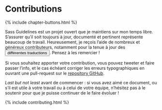 
# Contributions

{% include chapter-buttons.html %}

Sass Guidelines est un projet ouvert que je maintiens sur mon temps libre. S’assurer qu’il soit toujours à jour, documenté et pertinent représente beaucoup de travail. Heureusement, je reçois l’aide de nombreux et généreux contributeurs, notamment pour la tenue à jour des <button type="button" data-modal-show="options-panel" class="link-like">différentes traductions</button>. Pensez à les remercier !

Si vous souhaitez apporter votre contribution, vous pouvez tweeter et faire passer l’info, et le cas échéant corriger les erreurs typographiques en ouvrant une pull-request sur le [repository GitHub](https://github.com/HugoGiraudel/sass-guidelines).

*Last but not least* avant de commencer : si vous avez aimé ce document, ou s’il est utile à votre travail ou à celui de votre équipe, n’hésitez pas à le soutenir pour que je puisse continuer de le faire évoluer&nbsp;!

{% include contributing.html %}
